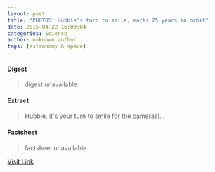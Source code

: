 ```yaml
---
layout: post
title: "PHOTOS: Hubble's turn to smile, marks 25 years in orbit"
date: 2015-04-22 16:00:04
categories: Science
author: unknown author
tags: [astronomy & space]
---
```



#### Digest
>digest unavailable

#### Extract
>Hubble, it's your turn to smile for the cameras!...

#### Factsheet
>factsheet unavailable

[Visit Link](http://phys.org/news348921689.html)



